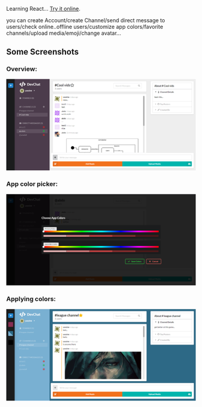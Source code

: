 Learning React... [Try it online](https://slack-clone-react-js.web.app/).

you can create Account/create Channel/send direct message to users/check online..offline users/customize app colors/favorite channels/upload media/emoji/change avatar...
## Some Screenshots

### Overview: 
<img src="./images/overview.png">

### App color picker: 
<img src="./images/app-color.png">

### Applying colors: 
<img src="./images/changeColor.png">